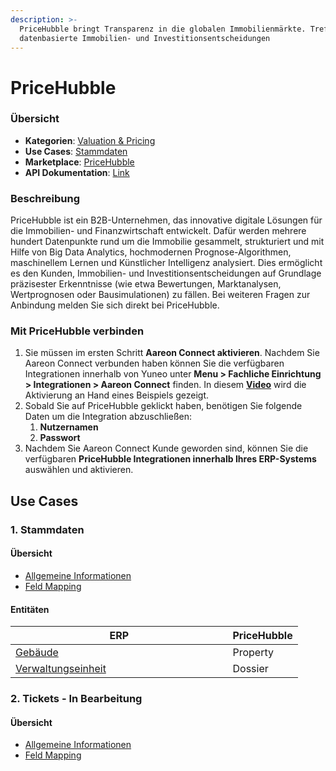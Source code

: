 ```yaml
---
description: >-
  PriceHubble bringt Transparenz in die globalen Immobilienmärkte. Treffen Sie
  datenbasierte Immobilien- und Investitionsentscheidungen
---
```


# PriceHubble

### Übersicht <a href="#uebersicht" id="uebersicht"></a>

* **Kategorien**: [Valuation & Pricing​](../kategorien/valuation-and-pricing.md)
* **Use Cases**: [Stammdaten](pricehubble.md#stammdaten)​
* **Marketplace**: [PriceHubble](https://marketplace.aareon.com/de/listings/pricehubble)
* **API Dokumentation**: [Link](https://docs.pricehubble.com/)​

### Beschreibung <a href="#beschreibung" id="beschreibung"></a>

PriceHubble ist ein B2B-Unternehmen, das innovative digitale Lösungen für die Immobilien- und Finanzwirtschaft entwickelt. Dafür werden mehrere hundert Datenpunkte rund um die Immobilie gesammelt, strukturiert und mit Hilfe von Big Data Analytics, hochmodernen Prognose-Algorithmen, maschinellem Lernen und Künstlicher Intelligenz analysiert. Dies ermöglicht es den Kunden, Immobilien- und Investitionsentscheidungen auf Grundlage präzisester Erkenntnisse (wie etwa Bewertungen, Marktanalysen, Wertprognosen oder Bausimulationen) zu fällen. Bei weiteren Fragen zur Anbindung melden Sie sich direkt bei PriceHubble.

### Mit PriceHubble verbinden <a href="#mit-casavi-verbinden" id="mit-casavi-verbinden"></a>

1. Sie müssen im ersten Schritt **Aareon Connect aktivieren**. Nachdem Sie Aareon Connect verbunden haben können Sie die verfügbaren Integrationen innerhalb von Yuneo unter **Menu > Fachliche Einrichtung > Integrationen > Aareon Connect** finden. In diesem [**Video**](https://www.youtube.com/watch?v=tL99ysI9hBY) wird die Aktivierung an Hand eines Beispiels gezeigt.
2. Sobald Sie auf PriceHubble geklickt haben, benötigen Sie folgende Daten um die Integration abzuschließen:
   1. **Nutzernamen**&#x20;
   2. **Passwort**&#x20;
3. Nachdem Sie Aareon Connect Kunde geworden sind, können Sie die verfügbaren **PriceHubble Integrationen innerhalb Ihres ERP-Systems** auswählen und aktivieren.

## Use Cases

### 1. Stammdaten

#### Übersicht

* [Allgemeine Informationen](../use-cases/stammdaten.md)
* [Feld Mapping](https://docs.google.com/spreadsheets/d/1fLwCGcttemtlDpznO3O00352cZZ5SPJXBPv6IRWQ6Bk/edit?gid=1022321755#gid=1022321755)

#### Entitäten

<table><thead><tr><th width="331.5">ERP</th><th>PriceHubble</th></tr></thead><tbody><tr><td><a href="../entitaeten/gebaeude.md">Gebäude</a></td><td>Property </td></tr><tr><td><a href="../entitaeten/verwaltungseinheiten.md">Verwaltungseinheit</a></td><td>Dossier</td></tr></tbody></table>

### 2. Tickets - In Bearbeitung

#### Übersicht

* [Allgemeine Informationen](../use-cases/tickets.md)
* [Feld Mapping](https://docs.google.com/spreadsheets/d/1fLwCGcttemtlDpznO3O00352cZZ5SPJXBPv6IRWQ6Bk/edit?gid=1996564035#gid=1996564035)
